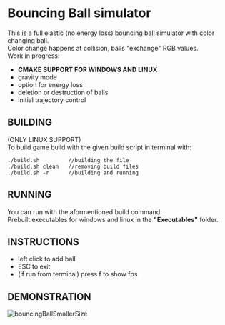 # Bouncing Ball simulator

This is a full elastic (no energy loss) bouncing ball simulator with color changing ball.\
Color change happens at collision, balls "exchange" RGB values.\
Work in progress:
* **CMAKE SUPPORT FOR WINDOWS AND LINUX**
* gravity mode  
* option for energy loss   
* deletion or destruction of balls  
* initial trajectory control  


## BUILDING
(ONLY LINUX SUPPORT)\
To build game build with the given build script in terminal with:
```
./build.sh         //building the file
./build.sh clean   //removing build files
./build.sh -r      //building and running
```
## RUNNING
You can run with the aformentioned build command.\
Prebuilt executables for windows and linux in the **"Executables"** folder.

## INSTRUCTIONS
- left click to add ball
- ESC to exit
- (if run from terminal) press f to show fps 

## DEMONSTRATION
![bouncingBallSmallerSize](https://github.com/user-attachments/assets/082ccd8b-fc01-40e5-a9ed-9e3c2332563b)
